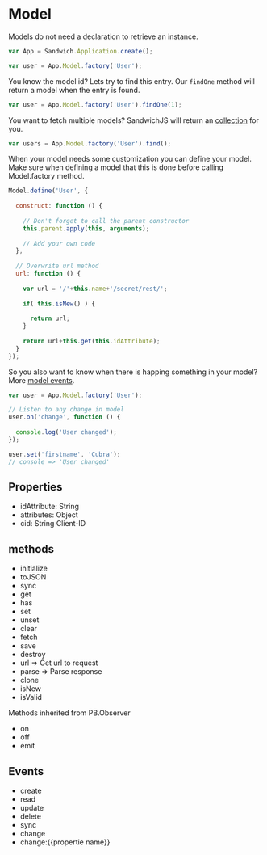 # Model

Models do not need a declaration to retrieve an instance.
~~~js
var App = Sandwich.Application.create();

var user = App.Model.factory('User');
~~~

You know the model id? Lets try to find this entry. Our `findOne` method will return a model when the entry is found.
~~~js
var user = App.Model.factory('User').findOne(1);
~~~

You want to fetch multiple models? SandwichJS will return an [collection](../collection.md) for you.
~~~js
var users = App.Model.factory('User').find();
~~~

When your model needs some customization you can define your model. Make sure when defining a model that this is done before calling Model.factory method.

~~~js
Model.define('User', {
  
  construct: function () {
    
    // Don't forget to call the parent constructor
    this.parent.apply(this, arguments);
    
    // Add your own code
  },
  
  // Overwrite url method
  url: function () {
    
    var url = '/'+this.name+'/secret/rest/';
    
    if( this.isNew() ) {
      
      return url;
    }
    
    return url+this.get(this.idAttribute);
  }
});
~~~

So you also want to know when there is happing something in your model? More [model events](#events).
~~~js
var user = App.Model.factory('User');

// Listen to any change in model
user.on('change', function () {
  
  console.log('User changed');
});

user.set('firstname', 'Cubra');
// console => 'User changed'
~~~

## Properties
* idAttribute: String
* attributes: Object
* cid: String Client-ID


## methods
* initialize
* toJSON
* sync
* get
* has
* set
* unset
* clear
* fetch
* save
* destroy
* url => Get url to request
* parse => Parse response
* clone
* isNew
* isValid

Methods inherited from PB.Observer
* on
* off
* emit

## Events
* create
* read
* update
* delete
* sync
* change
* change:{{propertie name}}
